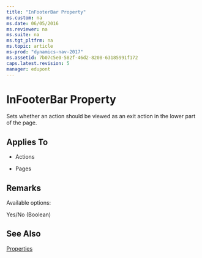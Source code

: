 ```yaml
---
title: "InFooterBar Property"
ms.custom: na
ms.date: 06/05/2016
ms.reviewer: na
ms.suite: na
ms.tgt_pltfrm: na
ms.topic: article
ms-prod: "dynamics-nav-2017"
ms.assetid: 7b07c5e0-582f-46d2-8208-63185991f172
caps.latest.revision: 5
manager: edupont
---
```

# InFooterBar Property
Sets whether an action should be viewed as an exit action in the lower part of the page.  
  
## Applies To  
  
-   Actions  
  
-   Pages  
  
## Remarks  
 Available options:  
  
 Yes/No \(Boolean\)  
  
## See Also  
 [Properties](Properties.md)